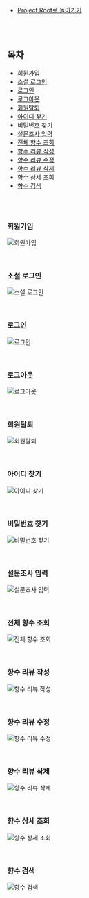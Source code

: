 - [Project Root로 돌아가기](../../README.md)

<br><br>

## 목차

- [회원가입](#회원가입)
- [소셜 로그인](#소셜-로그인)
- [로그인](#로그인)
- [로그아웃](#로그아웃)
- [회원탈퇴](#회원탈퇴)
- [아이디 찾기](#아이디-찾기)
- [비밀번호 찾기](#비밀번호-찾기)
- [설문조사 입력](#설문조사-입력)
- [전체 향수 조회](#전체-향수-조회)
- [향수 리뷰 작성](#향수-리뷰-작성)
- [향수 리뷰 수정](#향수-리뷰-수정)
- [향수 리뷰 삭제](#향수-리뷰-삭제)
- [향수 상세 조회](#향수-상세-조회)
- [향수 검색](#향수-검색)

<br><br>

### 회원가입

  ![회원가입](./images/UntitledDiagram-회원가입.drawio.png)

<br>

### 소셜 로그인

![소셜 로그인](./images/UntitledDiagram-소셜로그인.drawio.png) 

<br>

### 로그인

![로그인](./images/UntitledDiagram-로그인.drawio.png)

<br>

### 로그아웃

![로그아웃](./images/UntitledDiagram-로그아웃.drawio.png)

<br>

### 회원탈퇴

![회원탈퇴](./images/UntitledDiagram-회원탈퇴.drawio.png)

<br>

### 아이디 찾기

![아이디 찾기](./images/UntitledDiagram-아이디찾기.drawio.png)

<br>

### 비밀번호 찾기

![비밀번호 찾기](./images/UntitledDiagram-아이디찾기.drawio.png)

<br>

### 설문조사 입력

![설문조사 입력](./images/UntitledDiagram-설문조사입력.drawio.png)

<br>

### 전체 향수 조회

![전체 향수 조회](./images/UntitledDiagram-전체향수조회.drawio.png)

<br>

### 향수 리뷰 작성

![향수 리뷰 작성](./images/UntitledDiagram-향수리뷰작성.drawio.png)

<br>

### 향수 리뷰 수정

![향수 리뷰 수정](./images/UntitledDiagram-향수리뷰작성.drawio.png)

<br>

### 향수 리뷰 삭제

![향수 리뷰 삭제](./images/UntitledDiagram-향수리뷰삭제.drawio.png)

<br>

### 향수 상세 조회

![향수 상세 조회](./images/UntitledDiagram-향수상세조회.drawio.png)

<br>

### 향수 검색

![향수 검색](./images/UntitledDiagram-향수검색.drawio.png)
